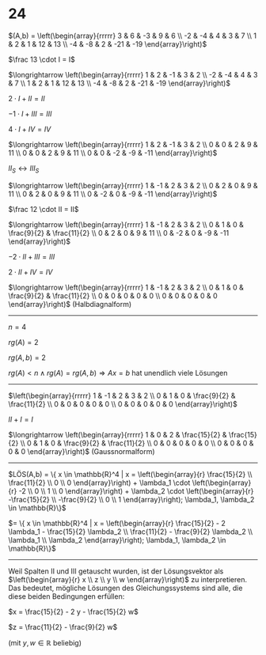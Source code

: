 # 24

$(A,b) = \left(\begin{array}{rrrrr} 3 & 6 & -3 & 9 & 6 \\ -2 & -4 & 4 & 3 & 7 \\ 1 & 2 & 1 & 12 & 13 \\ -4 & -8 & 2 & -21 & -19 \end{array}\right)$

$\frac 13 \cdot I = I$

$\longrightarrow \left(\begin{array}{rrrrr} 1 & 2 & -1 & 3 & 2 \\ -2 & -4 & 4 & 3 & 7 \\ 1 & 2 & 1 & 12 & 13 \\ -4 & -8 & 2 & -21 & -19 \end{array}\right)$

$2 \cdot I + II = II$

$-1 \cdot I + III = III$

$4 \cdot I + IV = IV$

$\longrightarrow \left(\begin{array}{rrrrr} 1 & 2 & -1 & 3 & 2 \\ 0 & 0 & 2 & 9 & 11 \\ 0 & 0 & 2 & 9 & 11 \\ 0 & 0 & -2 & -9 & -11 \end{array}\right)$

$II_S \leftrightarrow III_S$

$\longrightarrow \left(\begin{array}{rrrrr} 1 & -1 & 2 & 3 & 2 \\ 0 & 2 & 0 & 9 & 11 \\ 0 & 2 & 0 & 9 & 11 \\ 0 & -2 & 0 & -9 & -11 \end{array}\right)$

$\frac 12 \cdot II = II$

$\longrightarrow \left(\begin{array}{rrrrr} 1 & -1 & 2 & 3 & 2 \\ 0 & 1 & 0 & \frac{9}{2} & \frac{11}{2} \\ 0 & 2 & 0 & 9 & 11 \\ 0 & -2 & 0 & -9 & -11 \end{array}\right)$

$-2 \cdot II + III = III$

$2 \cdot II + IV = IV$

$\longrightarrow \left(\begin{array}{rrrrr} 1 & -1 & 2 & 3 & 2 \\ 0 & 1 & 0 & \frac{9}{2} & \frac{11}{2} \\ 0 & 0 & 0 & 0 & 0 \\ 0 & 0 & 0 & 0 & 0 \end{array}\right)$ (Halbdiagnalform)

---

$n = 4$

$rg(A) = 2$

$rg(A,b) = 2$

$rg(A) < n \land rg(A) = rg(A,b) \Rightarrow Ax = b$ hat unendlich viele Lösungen

---

$\left(\begin{array}{rrrrr} 1 & -1 & 2 & 3 & 2 \\ 0 & 1 & 0 & \frac{9}{2} & \frac{11}{2} \\ 0 & 0 & 0 & 0 & 0 \\ 0 & 0 & 0 & 0 & 0 \end{array}\right)$

$II + I = I$

$\longrightarrow \left(\begin{array}{rrrrr} 1 & 0 & 2 & \frac{15}{2} & \frac{15}{2} \\ 0 & 1 & 0 & \frac{9}{2} & \frac{11}{2} \\ 0 & 0 & 0 & 0 & 0 \\ 0 & 0 & 0 & 0 & 0 \end{array}\right)$ (Gaussnormalform)

---

$LÖS(A,b) = \{ x \in \mathbb{R}^4 | x = \left(\begin{array}{r} \frac{15}{2} \\ \frac{11}{2} \\ 0 \\ 0 \end{array}\right) + \lambda_1 \cdot \left(\begin{array}{r} -2 \\ 0 \\ 1 \\ 0 \end{array}\right) + \lambda_2 \cdot \left(\begin{array}{r} -\frac{15}{2} \\ -\frac{9}{2} \\ 0 \\ 1 \end{array}\right); \lambda_1, \lambda_2 \in \mathbb{R}\}$

$= \{ x \in \mathbb{R}^4 | x = \left(\begin{array}{r} \frac{15}{2} - 2 \lambda_1 - \frac{15}{2} \lambda_2 \\ \frac{11}{2} - \frac{9}{2} \lambda_2 \\ \lambda_1 \\ \lambda_2 \end{array}\right); \lambda_1, \lambda_2 \in \mathbb{R}\}$

---

Weil Spalten II und III getauscht wurden, ist der Lösungsvektor als $\left(\begin{array}{r} x \\ z \\ y \\ w \end{array}\right)$ zu interpretieren. Das bedeutet, mögliche Lösungen des Gleichungssystems sind alle, die diese beiden Bedingungen erfüllen:

$x = \frac{15}{2} - 2 y - \frac{15}{2} w$

$z = \frac{11}{2} - \frac{9}{2} w$

(mit $y,w \in \mathbb{R}$ beliebig)